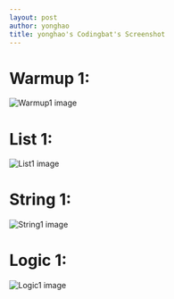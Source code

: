 ```yaml
---
layout: post
author: yonghao
title: yonghao's Codingbat's Screenshot
---
```


# Warmup 1:

![Warmup1 image](http://farm6.staticflickr.com/5511/12330411164_ebf72ab29f_o.png)

# List 1:

![List1 image](http://farm8.staticflickr.com/7435/12329972485_dec6f5e4c9_o.png)

# String 1:

![String1 image](http://farm6.staticflickr.com/5533/12330115173_aa8a1fa57d_o.png)

# Logic 1:

![Logic1 image](http://farm3.staticflickr.com/2873/12330411044_a4c19ff33e_o.png)
